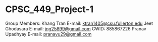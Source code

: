 # CPSC_449_Project-1

Group Members:
Khang Tran            E-mail: ktran1405@csu.fullerton.edu
Jeet Ghodasara        E-mail: jng25899@gmail.com        CWID: 885867226
Pranav Upadhyay       E-mail: pranavu29@gmail.com

